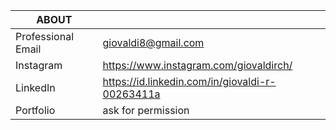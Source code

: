 | ABOUT |  |
| --- | --- |
| Professional Email | giovaldi8@gmail.com |
| Instagram | https://www.instagram.com/giovaldirch/ |
| LinkedIn | https://id.linkedin.com/in/giovaldi-r-00263411a |
| Portfolio | ask for permission |

<!--
**giovaldir/giovaldir** is a ✨ _special_ ✨ repository because its `README.md` (this file) appears on your GitHub profile.


